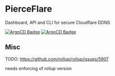 # PierceFlare
Dashboard, API and CLI for secure Cloudflare DDNS

[![ArgoCD Badge](https://argocd.qalisa.fr/api/badge?name=pierceflare-service-main&revision=true&showAppName=true)](https://argocd.qalisa.fr/applications/argocd/pierceflare-service-main)
[![ArgoCD Badge](https://argocd.qalisa.fr/api/badge?name=pierceflare-service-dev&revision=true&showAppName=true)](https://argocd.qalisa.fr/applications/argocd/pierceflare-service-dev)

## Misc
TODO: https://github.com/rollup/rollup/issues/5907

needs enforcing of rollup version